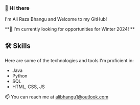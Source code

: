 ### 👋 Hi there

I'm Ali Raza Bhangu and Welcome to my GitHub! 

**💼 I'm currently looking for opportunities for Winter 2024! **

## 🛠️ Skills

Here are some of the technologies and tools I'm proficient in:
- Java
- Python
- SQL
- HTML, CSS, JS




📫  You can reach me at alibhangu1@outlook.com

<!--
**ABhangu59/ABhangu59** is a ✨ _special_ ✨ repository because its `README.md` (this file) appears on your GitHub profile.

Here are some ideas to get you started:

- 🔭 I’m currently working on ...
- 🌱 I’m currently learning ...
- 👯 I’m looking to collaborate on ...
- 🤔 I’m looking for help with ...
- 💬 Ask me about ...
- 📫 How to reach me: ...
- 😄 Pronouns: ...
- ⚡ Fun fact: ...
-->
